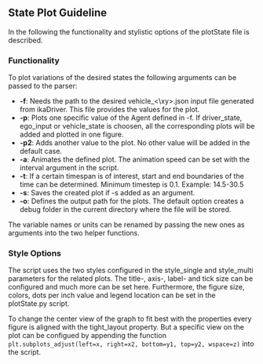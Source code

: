 ## State Plot Guideline
In the following the functionality and stylistic options of the plotState file is described.

### Functionality
To plot variations of the desired states the following arguments can be passed to the parser:

- **-f**: Needs the path to the desired vehicle_<\xy>.json input file generated from ikaDriver. This file provides the values for the plot.
- **-p**: Plots one specific value of the Agent defined in -f. If driver_state, ego_input or vehicle_state is choosen, all the corresponding plots will be added and plotted in one figure.
- **-p2**: Adds another value to the plot. No other value will be added in the default case.
- **-a**: Animates the defined plot. The animation speed can be set with the interval argument in the script.
- **-t**: If a certain timespan is of interest, start and end boundaries of the time can be determined. Minimum timestep is 0.1. Example: 14.5-30.5
- **-s**: Saves the created plot if -s added as an argument.
- **-o**: Defines the output path for the plots. The default option creates a debug folder in the current directory where the file will be stored.

The variable names or units can be renamed by passing the new ones as arguments into the two helper functions. 

### Style Options
The script uses the two styles configured in the style_single and style_multi parameters for the related plots. The title-, axis-, label- and tick size can be configured and much more can be set here. Furthermore, the figure size, colors, dots per inch value and legend location can be set in the plotState.py script.

To change the center view of the graph to fit best with the properties every figure is aligned with the tight_layout property. But a specific view on the plot can be configued by appending the function `plt.subplots_adjust(left=x, right=x2, bottom=y1, top=y2, wspace=z)` into the script.